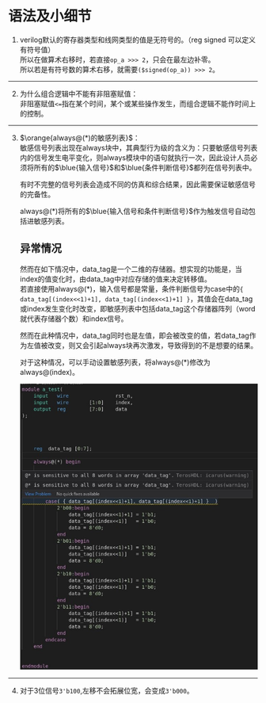 # 语法及小细节
1. verilog默认的寄存器类型和线网类型的值是无符号的。（reg signed 可以定义有符号值）  
   所以在做算术右移时，若直接`op_a >>> 2`，只会在最左边补零。   
   所以若是有符号数的算术右移，就需要`($signed(op_a)) >>> 2`。    

---

2. 为什么组合逻辑中不能有非阻塞赋值：   
   非阻塞赋值`<=`指在某个时间，某个或某些操作发生，而组合逻辑不能作时间上的控制。

---
3. $\orange{always@(*)的敏感列表}$：   
    敏感信号列表出现在always块中，其典型行为级的含义为：只要敏感信号列表内的信号发生电平变化，则always模块中的语句就执行一次，因此设计人员必须将所有的$\blue{输入信号}$和$\blue{条件判断信号}$都列在信号列表中。   

    有时不完整的信号列表会造成不同的仿真和综合结果，因此需要保证敏感信号的完备性。   
    
    always@(*)将所有的$\blue{输入信号和条件判断信号}$作为触发信号自动包括进敏感列表。
   
    ## 异常情况
    然而在如下情况中，data_tag是一个二维的存储器。想实现的功能是，当index的值变化时，由data_tag中对应存储的值来决定转移值。  
    若直接使用always@(*)，输入信号都是常量，条件判断信号为case中的`{ data_tag[(index<<1)+1], data_tag[(index<<1)+1] }`，其值会在data_tag或index发生变化时改变，即敏感列表中包括data_tag这个存储器阵列（word就代表存储器个数）和index信号。

    然而在此种情况中，data_tag同时也是左值，即会被改变的值，若data_tag作为左值被改变，则又会引起always块再次激发，导致得到的不是想要的结果。    

    对于这种情况，可以手动设置敏感列表，将always@(*)修改为always@(index)。



    <div>			<!--块级封装-->
    <center>	<!--将图片和文字居中-->
    <img src="../pics/case_fault.jpg"
         alt="case_fault.jpg"
         width = "60" 
         style="zoom:10"/>
    <br>		<!--换行-->
            	<!--标题-->
    </center>
</div>

---

4. 对于3位信号`3'b100`,左移不会拓展位宽，会变成`3'b000`。